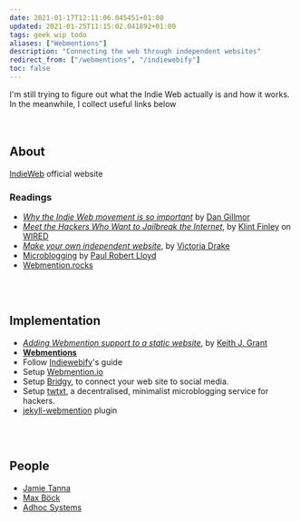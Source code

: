 ```yaml
---
date: 2021-01-17T12:11:06.045451+01:00
updated: 2021-01-25T11:15:02.041892+01:00
tags: geek wip todo
aliases: ["Webmentions"]
description: "Connecting the web through independent websites"
redirect_from: ["/webmentions", "/indiewebify"]
toc: false
---
```

<div>
	I'm still trying to figure out what the Indie Web actually is and how it works. In the meanwhile, I collect useful links below
</div>

<br>
<br>

## About

[IndieWeb](https://indieweb.org "What is IndieWeb?") official website

### Readings

- [<cite>Why the Indie Web movement is so important</cite>](https://dangillmor.com/2014/04/25/indie-web-important/ "Why the Indie Web movement is so important") by [Dan Gillmor](https://dangillmor.com/ "Dan Gillmor")
- [<cite>Meet the Hackers Who Want to Jailbreak the Internet</cite>](https://www.wired.com/2013/08/indie-web/ "Meet the Hackers Who Want to Jailbreak the Internet - WIRED"), by [Klint Finley](https://www.wired.com/author/klint-finley) on [WIRED](https://www.wired.com/ "WIRED")
- [*Make your own independent website*](https://victoria.dev/blog/make-your-own-independent-website/ "Make your own independent website"), by [Victoria Drake](https://victoria.dev "Victoria Drake")
- [Microblogging](https://paulrobertlloyd.com/2018/01/microblogging/ "Microblogging by Paul Robert Lloyd") by [Paul Robert Lloyd](https://paulrobertlloyd.com "Paul Robert Lloyd")
- [Webmention.rocks](https://webmention.rocks "Webmention.rocks")

<br>
<br>

## Implementation

- [*Adding Webmention support to a static website*](https://keithjgrant.com/posts/2019/02/adding-webmention-support-to-a-static-site/ "Adding Webmention support to a static website"), by [Keith J. Grant](https://keithjgrant.com "Keith J. Grant")
- [**Webmentions**](https://indieweb.org/Webmention "Webmention on IndieWebify")
- Follow [Indiewebify](https://indiewebify.me "Indiewebify")'s guide
- Setup [Webmention.io](https://webmention.io/ "Webmention")
- Setup [Bridgy](https://brid.gy/ "Bridgy"), to connect your web site to social media.
- Setup [twtxt](https://github.com/buckket/twtxt "twtxt source code on GitHub"), a decentralised, minimalist microblogging service for hackers.
- [jekyll-webmention](https://github.com/aarongustafson/jekyll-webmention_io/ "jekyll-webmention_io on GitHub") plugin

<br>
<br>

## People

- [Jamie Tanna](https://www.jvt.me "Jamie Tanna")
- [Max Böck](https://mxb.dev/blog/ "Max Böck's blog")
- [Adhoc Systems](https://adhoc.systems/ "Adhoc Systems")